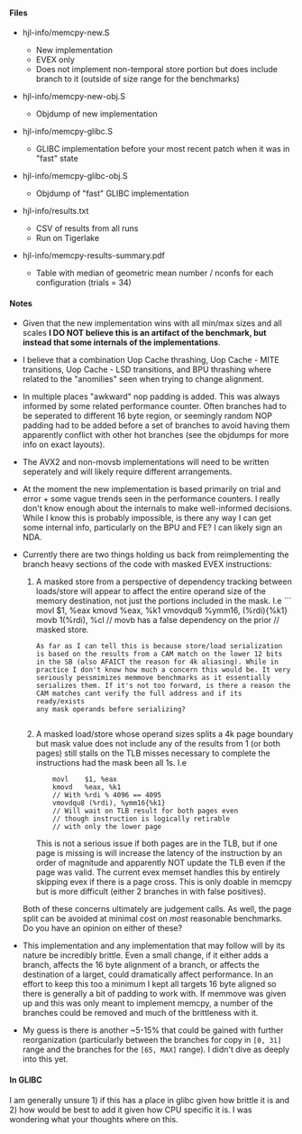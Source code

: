 #### Files

- hjl-info/memcpy-new.S
    - New implementation
    - EVEX only
    - Does not implement non-temporal store portion but does include branch to it (outside of size range for the benchmarks)
    
- hjl-info/memcpy-new-obj.S
    - Objdump of new implementation

- hjl-info/memcpy-glibc.S
    - GLIBC implementation before your most recent patch when it was in "fast" state

- hjl-info/memcpy-glibc-obj.S
    - Objdump of "fast" GLIBC implementation        

- hjl-info/results.txt
    - CSV of results from all runs
    - Run on Tigerlake

- hjl-info/memcpy-results-summary.pdf
    - Table with median of geometric mean number / nconfs for each configuration (trials = 34)


#### Notes
- Given that the new implementation wins with all min/max sizes and all scales **I DO NOT believe this is an artifact of the benchmark, but instead that some internals of the implementations**.
    
- I believe that a combination Uop Cache thrashing, Uop Cache - MITE transitions, Uop Cache - LSD transitions, and BPU thrashing where related to the "anomilies" seen when trying to change alignment.
    
- In multiple places "awkward" nop padding is added. This was always informed by some related performance counter. Often branches had to be seperated to different 16 byte region, or seemingly random NOP padding had to be added before a set of branches to avoid having them apparently conflict with other hot branches (see the objdumps for more info on exact layouts).
    
- The AVX2 and non-movsb implementations will need to be written seperately and will likely require different arrangements.

- At the moment the new implementation is based primarily on trial and error + some vague trends seen in the performance counters. I really don't know enough about the internals to make well-informed decisions. While I know this is probably impossible, is there any way I can get some internal info, particularly on the BPU and FE? I can likely sign an NDA.

- Currently there are two things holding us back from reimplementing the branch heavy sections of the code with masked EVEX instructions:
    1. A masked store from a perspective of dependency tracking between loads/store will appear to affect the entire operand size of the memory destination, not just the portions included in the mask. I.e
            ```
            movl    $1, %eax
            kmovd   %eax, %k1
            vmovdqu8 %ymm16, (%rdi){%k1}
            movb    1(%rdi), %cl
            // movb has a false dependency on the prior
            // masked store.
        ```
        As far as I can tell this is because store/load serialization
        is based on the results from a CAM match on the lower 12 bits
        in the SB (also AFAICT the reason for 4k aliasing). While in 
        practice I don't know how much a concern this would be. It very
        seriously pessmimizes memmove benchmarks as it essentially 
        serializes them. If it's not too forward, is there a reason the
        CAM matches cant verify the full address and if its ready/exists
        any mask operands before serializing?
        
        
    2. A masked load/store whose operand sizes splits a 4k page boundary but mask value does not include any of the results from 1 (or both pages) still stalls on the TLB misses necessary to complete the instructions had the mask been all 1s. I.e
        ```
            movl    $1, %eax
            kmovd   %eax, %k1
            // With %rdi % 4096 == 4095
            vmovdqu8 (%rdi), %ymm16{%k1}
            // Will wait on TLB result for both pages even
            // though instruction is logically retirable
            // with only the lower page
        ```
        This is not a serious issue if both pages are in the TLB, but if one
        page is missing is will increase the latency of the instruction by an
        order of magnitude and apparently NOT update the TLB even if the page
        was valid. The current evex memset handles this by entirely skipping
        evex if there is a page cross. This is only doable in memcpy but is
        more difficult (either 2 branches in with false positives).
    
    Both of these concerns ultimately are judgement calls. As well, the page split 
    can be avoided at minimal cost on *most* reasonable benchmarks. Do you have an
    opinion on either of these?
    
- This implementation and any implementation that may follow will by its nature be incredibly brittle. Even a small change, if it either adds a branch, affects the 16 byte alignment of a branch, or affects the destination of a larget, could dramatically affect performance. In an effort to keep this too a minimum I kept all targets 16 byte aligned so there is generally a bit of padding to work with. If memmove was given up and this was only meant to implement memcpy, a number of the branches could be removed and much of the brittleness with it.

- My guess is there is another ~5-15% that could be gained with further reorganization (particularly between the branches for copy in `[0, 31]` range and the branches for the `[65, MAX]` range). I didn't dive as deeply into this yet.

#### In GLIBC

I am generally unsure 1) if this has a place in glibc given how brittle it is and 2) how would be best to add it given how CPU specific it is. I was wondering what your thoughts where on this.
